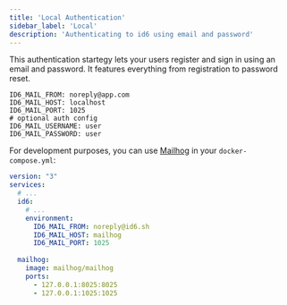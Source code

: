 ```yaml
---
title: 'Local Authentication'
sidebar_label: 'Local'
description: 'Authenticating to id6 using email and password'
---
```


This authentication startegy lets your users register and sign in using an email and password. It features everything from registration to password reset.

```dotenv
ID6_MAIL_FROM: noreply@app.com
ID6_MAIL_HOST: localhost
ID6_MAIL_PORT: 1025
# optional auth config
ID6_MAIL_USERNAME: user
ID6_MAIL_PASSWORD: user
```

For development purposes, you can use [Mailhog](https://github.com/mailhog/MailHog) in your `docker-compose.yml`:

```yaml
version: "3"
services:
  # ...
  id6:
    # ...
    environment:
      ID6_MAIL_FROM: noreply@id6.sh
      ID6_MAIL_HOST: mailhog
      ID6_MAIL_PORT: 1025
  
  mailhog:
    image: mailhog/mailhog
    ports:
      - 127.0.0.1:8025:8025
      - 127.0.0.1:1025:1025
```

